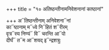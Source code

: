 +++
title = "१० अतिष्ठन्तीनामनिवेशनानां काष्ठानां"

+++
अ᳓तिष्ठन्तीनाम् अनिवेशना᳓नां  
का᳓ष्ठानाम् म᳓ध्ये नि᳓हितं श᳓रीरम्  
वृत्र᳓स्य निण्यं᳓ वि᳓ चरन्ति आ᳓पो  
दीर्घं᳓ त᳓म आ᳓शयद् इ᳓न्द्रशत्रुः